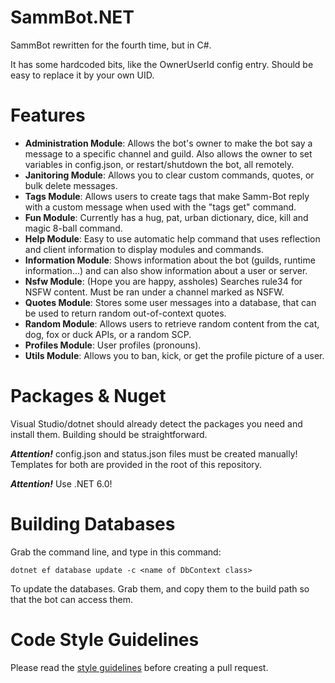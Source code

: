 # SammBot.NET
SammBot rewritten for the fourth time, but in C#.

It has some hardcoded bits, like the OwnerUserId config entry. Should be easy to replace it by your own UID.

# Features
* **Administration Module**: Allows the bot's owner to make the bot say a message to a specific channel and guild. Also allows the owner to set variables in config.json, or restart/shutdown the bot, all remotely.
* **Janitoring Module**: Allows you to clear custom commands, quotes, or bulk delete messages.
* **Tags Module**: Allows users to create tags that make Samm-Bot reply with a custom message when used with the "tags get" command.
* **Fun Module**: Currently has a hug, pat, urban dictionary, dice, kill and magic 8-ball command.
* **Help Module**: Easy to use automatic help command that uses reflection and client information to display modules and commands.
* **Information Module**: Shows information about the bot (guilds, runtime information...) and can also show information about a user or server.
* **Nsfw Module**: (Hope you are happy, assholes) Searches rule34 for NSFW content. Must be ran under a channel marked as NSFW.
* **Quotes Module**: Stores some user messages into a database, that can be used to return random out-of-context quotes.
* **Random Module**: Allows users to retrieve random content from the cat, dog, fox or duck APIs, or a random SCP.
* **Profiles Module**: User profiles (pronouns).
* **Utils Module**: Allows you to ban, kick, or get the profile picture of a user.
 
# Packages & Nuget
Visual Studio/dotnet should already detect the packages you need and install them.
Building should be straightforward.

***Attention!*** config.json and status.json files must be created manually! Templates for both are provided in the root of this repository.

***Attention!*** Use .NET 6.0!

# Building Databases
Grab the command line, and type in this command:

```
dotnet ef database update -c <name of DbContext class>
```

To update the databases. Grab them, and copy them to the build path so that the bot can access them.

# Code Style Guidelines

Please read the [style guidelines](STYLE_GUIDELINES.md) before creating a pull request.
